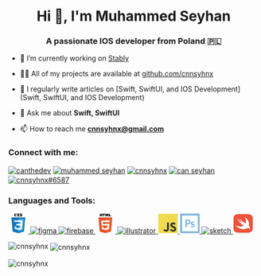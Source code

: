 <h1 align="center">Hi 👋, I'm Muhammed Seyhan</h1>
<h3 align="center">A passionate IOS developer from Poland 🇵🇱</h3>

- 🔭 I’m currently working on [Stably](https://github.com/cnnsyhnx/Stably)

- 👨‍💻 All of my projects are available at [github.com/cnnsyhnx](github.com/cnnsyhnx)

- 📝 I regularly write articles on [Swift, SwiftUI, and IOS Development](Swift, SwiftUI, and IOS Development)

- 💬 Ask me about **Swift, SwiftUI**

- 📫 How to reach me **cnnsyhnx@gmail.com**

<h3 align="left">Connect with me:</h3>
<p align="left">
<a href="https://twitter.com/canthedev" target="blank"><img align="center" src="https://raw.githubusercontent.com/rahuldkjain/github-profile-readme-generator/master/src/images/icons/Social/twitter.svg" alt="canthedev" height="30" width="40" /></a>
<a href="https://linkedin.com/in/muhammed seyhan" target="blank"><img align="center" src="https://raw.githubusercontent.com/rahuldkjain/github-profile-readme-generator/master/src/images/icons/Social/linked-in-alt.svg" alt="muhammed seyhan" height="30" width="40" /></a>
<a href="https://instagram.com/cnnsyhnx" target="blank"><img align="center" src="https://raw.githubusercontent.com/rahuldkjain/github-profile-readme-generator/master/src/images/icons/Social/instagram.svg" alt="cnnsyhnx" height="30" width="40" /></a>
<a href="https://www.youtube.com/c/can seyhan" target="blank"><img align="center" src="https://raw.githubusercontent.com/rahuldkjain/github-profile-readme-generator/master/src/images/icons/Social/youtube.svg" alt="can seyhan" height="30" width="40" /></a>
<a href="https://discord.gg/cnnsyhnx#6587" target="blank"><img align="center" src="https://raw.githubusercontent.com/rahuldkjain/github-profile-readme-generator/master/src/images/icons/Social/discord.svg" alt="cnnsyhnx#6587" height="30" width="40" /></a>
</p>

<h3 align="left">Languages and Tools:</h3>
<p align="left"> <a href="https://www.w3schools.com/css/" target="_blank" rel="noreferrer"> <img src="https://raw.githubusercontent.com/devicons/devicon/master/icons/css3/css3-original-wordmark.svg" alt="css3" width="40" height="40"/> </a> <a href="https://www.figma.com/" target="_blank" rel="noreferrer"> <img src="https://www.vectorlogo.zone/logos/figma/figma-icon.svg" alt="figma" width="40" height="40"/> </a> <a href="https://firebase.google.com/" target="_blank" rel="noreferrer"> <img src="https://www.vectorlogo.zone/logos/firebase/firebase-icon.svg" alt="firebase" width="40" height="40"/> </a> <a href="https://www.w3.org/html/" target="_blank" rel="noreferrer"> <img src="https://raw.githubusercontent.com/devicons/devicon/master/icons/html5/html5-original-wordmark.svg" alt="html5" width="40" height="40"/> </a> <a href="https://www.adobe.com/in/products/illustrator.html" target="_blank" rel="noreferrer"> <img src="https://www.vectorlogo.zone/logos/adobe_illustrator/adobe_illustrator-icon.svg" alt="illustrator" width="40" height="40"/> </a> <a href="https://developer.mozilla.org/en-US/docs/Web/JavaScript" target="_blank" rel="noreferrer"> <img src="https://raw.githubusercontent.com/devicons/devicon/master/icons/javascript/javascript-original.svg" alt="javascript" width="40" height="40"/> </a> <a href="https://www.photoshop.com/en" target="_blank" rel="noreferrer"> <img src="https://raw.githubusercontent.com/devicons/devicon/master/icons/photoshop/photoshop-line.svg" alt="photoshop" width="40" height="40"/> </a> <a href="https://www.sketch.com/" target="_blank" rel="noreferrer"> <img src="https://www.vectorlogo.zone/logos/sketchapp/sketchapp-icon.svg" alt="sketch" width="40" height="40"/> </a> <a href="https://developer.apple.com/swift/" target="_blank" rel="noreferrer"> <img src="https://raw.githubusercontent.com/devicons/devicon/master/icons/swift/swift-original.svg" alt="swift" width="40" height="40"/> </a> </p>


<p><img align="left" src="https://github-readme-stats.vercel.app/api/top-langs?username=cnnsyhnx&show_icons=true&locale=en&layout=compact" alt="cnnsyhnx" /></p>

<p>&nbsp;<img align="center" src="https://github-readme-stats.vercel.app/api?username=cnnsyhnx&show_icons=true&locale=en" alt="cnnsyhnx" /></p>

<p><img align="center" src="https://github-readme-streak-stats.herokuapp.com/?user=cnnsyhnx&" alt="cnnsyhnx" /></p>
